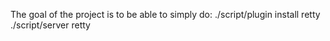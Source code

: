 The goal of the project is to be able to simply do:
./script/plugin install retty
./script/server retty